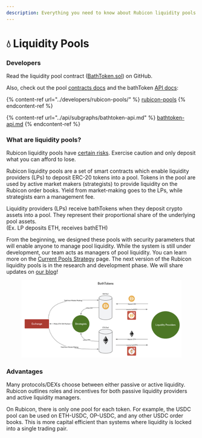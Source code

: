 ```yaml
---
description: Everything you need to know about Rubicon liquidity pools
---
```


# 💧 Liquidity Pools

### Developers

Read the liquidity pool contract ([BathToken.sol](https://github.com/RubiconDeFi/rubicon-protocol-v1/blob/master/contracts/rubiconPools/BathToken.sol)) on GitHub.

Also, check out the pool [contracts docs](../developers/rubicon-pools/) and the bathToken [API docs](../api/subgraphs/bathtoken-api.md):

{% content-ref url="../developers/rubicon-pools/" %}
[rubicon-pools](../developers/rubicon-pools/)
{% endcontent-ref %}

{% content-ref url="../api/subgraphs/bathtoken-api.md" %}
[bathtoken-api.md](../api/subgraphs/bathtoken-api.md)
{% endcontent-ref %}

### What are liquidity pools?

Rubicon liquidity pools have [certain risks](https://docs.rubicon.finance/rubicon-docs/contracts/rubicon-pools/risks). Exercise caution and only deposit what you can afford to lose.

Rubicon liquidity pools are a set of smart contracts which enable liquidity providers (LPs) to deposit ERC-20 tokens into a pool. Tokens in the pool are used by active market makers (strategists) to provide liquidity on the Rubicon order books. Yield from market-making goes to the LPs, while strategists earn a management fee.

Liquidity providers (LPs) receive bathTokens when they deposit crypto assets into a pool. They represent their proportional share of the underlying pool assets.\
(Ex. LP deposits ETH, receives bathETH)

From the beginning, we designed these pools with security parameters that will enable anyone to manage pool liquidity. While the system is still under development, our team acts as managers of pool liquidity. You can learn more on the [Current Pools Strategy](current-pools-strategy.md) page. The next version of the Rubicon liquidity pools is in the research and development phase. We will share updates on [our blog](https://mirror.xyz/rubicon.eth)!

<figure><img src="../.gitbook/assets/image (3).png" alt=""><figcaption></figcaption></figure>

### Advantages

Many protocols/DEXs choose between either passive or active liquidity. Rubicon outlines roles and incentives for both passive liquidity providers and active liquidity managers.

On Rubicon, there is only one pool for each token. For example, the USDC pool can be used on ETH-USDC, OP-USDC, and any other USDC order books. This is more capital efficient than systems where liquidity is locked into a single trading pair.

